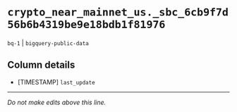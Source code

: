 # `crypto_near_mainnet_us._sbc_6cb9f7d56b6b4319be9e18bdb1f81976`
`bq-1` | `bigquery-public-data`

## Column details
* [TIMESTAMP] `last_update`

-------------------------------------------------------------------------------
*Do not make edits above this line.*
